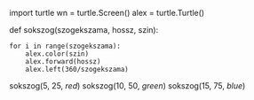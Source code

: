 import turtle
wn = turtle.Screen()
alex = turtle.Turtle()

def sokszog(szogekszama, hossz, szin):

    for i in range(szogekszama):
        alex.color(szin)
        alex.forward(hossz)
        alex.left(360/szogekszama)
        
 sokszog(5, 25, *red*)
 sokszog(10, 50, *green*)
 sokszog(15, 75, *blue*)
